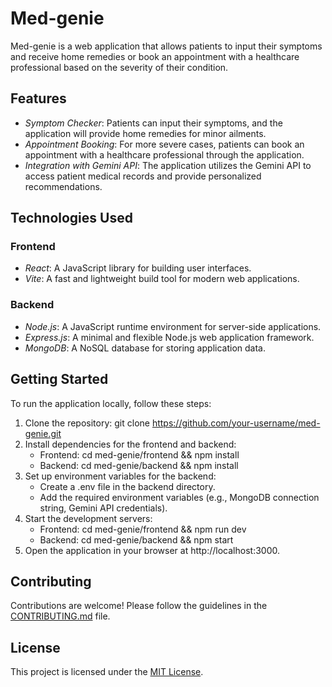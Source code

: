 # Med-genie

Med-genie is a web application that allows patients to input their symptoms and receive home remedies or book an appointment with a healthcare professional based on the severity of their condition.

## Features

- *Symptom Checker*: Patients can input their symptoms, and the application will provide home remedies for minor ailments.
- *Appointment Booking*: For more severe cases, patients can book an appointment with a healthcare professional through the application.
- *Integration with Gemini API*: The application utilizes the Gemini API to access patient medical records and provide personalized recommendations.

## Technologies Used

### Frontend

- *React*: A JavaScript library for building user interfaces.
- *Vite*: A fast and lightweight build tool for modern web applications.

### Backend

- *Node.js*: A JavaScript runtime environment for server-side applications.
- *Express.js*: A minimal and flexible Node.js web application framework.
- *MongoDB*: A NoSQL database for storing application data.

## Getting Started

To run the application locally, follow these steps:

1. Clone the repository: git clone https://github.com/your-username/med-genie.git
2. Install dependencies for the frontend and backend:
   - Frontend: cd med-genie/frontend && npm install
   - Backend: cd med-genie/backend && npm install
3. Set up environment variables for the backend:
   - Create a .env file in the backend directory.
   - Add the required environment variables (e.g., MongoDB connection string, Gemini API credentials).
4. Start the development servers:
   - Frontend: cd med-genie/frontend && npm run dev
   - Backend: cd med-genie/backend && npm start
5. Open the application in your browser at http://localhost:3000.

## Contributing

Contributions are welcome! Please follow the guidelines in the [CONTRIBUTING.md](CONTRIBUTING.md) file.

## License

This project is licensed under the [MIT License](LICENSE).
